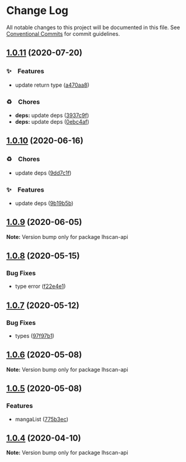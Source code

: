 # Change Log

All notable changes to this project will be documented in this file.
See [Conventional Commits](https://conventionalcommits.org) for commit guidelines.

## [1.0.11](https://github.com/bluelovers/ws-rest/compare/lhscan-api@1.0.10...lhscan-api@1.0.11) (2020-07-20)


### ✨　Features

* update return type ([a470aa8](https://github.com/bluelovers/ws-rest/commit/a470aa8afc8c1a4d8e83f0d73a814a0ef2b4625a))


### ♻️　Chores

* **deps:** update deps ([3937c9f](https://github.com/bluelovers/ws-rest/commit/3937c9f90040c4804c841bcb40fbe90e9654a652))
* **deps:** update deps ([0ebc4af](https://github.com/bluelovers/ws-rest/commit/0ebc4af0fd3c2fa7f74dfdaf32be84d657c4209c))





## [1.0.10](https://github.com/bluelovers/ws-rest/compare/lhscan-api@1.0.9...lhscan-api@1.0.10) (2020-06-16)


### ♻️　Chores

*  update deps ([9dd7c1f](https://github.com/bluelovers/ws-rest/commit/9dd7c1fc5b40ac28a6f928c89dbf36be1add89c6))


### ✨　Features

*  update deps ([9b19b5b](https://github.com/bluelovers/ws-rest/commit/9b19b5bf40d40a9761fc01fe7daa630fcf4df1e8))





## [1.0.9](https://github.com/bluelovers/ws-rest/compare/lhscan-api@1.0.8...lhscan-api@1.0.9) (2020-06-05)

**Note:** Version bump only for package lhscan-api





## [1.0.8](https://github.com/bluelovers/ws-rest/compare/lhscan-api@1.0.7...lhscan-api@1.0.8) (2020-05-15)


### Bug Fixes

* type error ([f22e4e1](https://github.com/bluelovers/ws-rest/commit/f22e4e10b17b27a26188ed3c80e78bdf83425aec))





## [1.0.7](https://github.com/bluelovers/ws-rest/compare/lhscan-api@1.0.6...lhscan-api@1.0.7) (2020-05-12)


### Bug Fixes

* types ([97f97b1](https://github.com/bluelovers/ws-rest/commit/97f97b1ef461c1e46893b1d2df329782e0e9a8da))





## [1.0.6](https://github.com/bluelovers/ws-rest/compare/lhscan-api@1.0.5...lhscan-api@1.0.6) (2020-05-08)

**Note:** Version bump only for package lhscan-api





## [1.0.5](https://github.com/bluelovers/ws-rest/compare/lhscan-api@1.0.4...lhscan-api@1.0.5) (2020-05-08)


### Features

* mangaList ([775b3ec](https://github.com/bluelovers/ws-rest/commit/775b3ecbb505660ec16397d466a970ffc5ed313c))





## [1.0.4](https://github.com/bluelovers/ws-rest/compare/lhscan-api@1.0.3...lhscan-api@1.0.4) (2020-04-10)

**Note:** Version bump only for package lhscan-api
